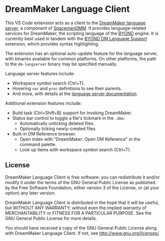 # DreamMaker Language Client

This VS Code extension acts as a client to the [DreamMaker language server][ls],
a component of [SpacemanDMM]. It provides language-related services for
DreamMaker, the scripting language of the [BYOND] engine.
It is currently best used in tandem with the [BYOND DM Language Support]
extension, which provides syntax highlighting.

[ls]: https://github.com/SpaceManiac/SpacemanDMM/tree/master/src/langserver
[SpacemanDMM]: https://github.com/SpaceManiac/SpacemanDMM/
[Byond]: https://secure.byond.com/
[BYOND DM Language Support]: https://marketplace.visualstudio.com/items?itemName=gbasood.byond-dm-language-support

The extension has an optional auto-update feature for the language server, with
binaries available for common platforms. On other platforms, the path to the
`dm-langserver` binary may be specified manually.

Language server features include:

* Workspace symbol search (Ctrl+T).
* Hovering `var` and `proc` definitions to see their parents.
* And more, with details at the [language server documentation][ls].

Additional extension features include:

* Build task (Ctrl+Shift+B) support for invoking DreamMaker.
* Status bar control to toggle a file's tickmark in the `.dme`.
  * Automatically unticking deleted files.
  * Optionally ticking newly-created files.
* Built-in DM Reference browser.
  * Open index with "DreamMaker: Open DM Reference" in the command palette.
  * Look up items with workspace symbol search (Ctrl+T).

## License

DreamMaker Language Client is free software: you can redistribute it and/or modify
it under the terms of the GNU General Public License as published by
the Free Software Foundation, either version 3 of the License, or
(at your option) any later version.

DreamMaker Language Client is distributed in the hope that it will be useful,
but WITHOUT ANY WARRANTY; without even the implied warranty of
MERCHANTABILITY or FITNESS FOR A PARTICULAR PURPOSE.  See the
GNU General Public License for more details.

You should have received a copy of the GNU General Public License
along with DreamMaker Language Client.  If not, see <http://www.gnu.org/licenses/>.
